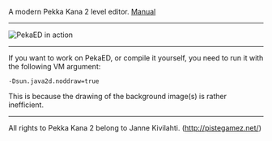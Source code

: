 A modern Pekka Kana 2 level editor.
[Manual](https://detea.github.io/pekaed/)

---

![PekaED in action](https://detea.github.io/pekaed/editorBig.png)

---

If you want to work on PekaED, or compile it yourself, you need to run it with the following VM argument:

	-Dsun.java2d.noddraw=true
	
This is because the drawing of the background image(s) is rather inefficient.

---


All rights to Pekka Kana 2 belong to Janne Kivilahti. 
(http://pistegamez.net/)
